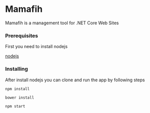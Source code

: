 # Mamafih

Mamafih is a management tool for .NET Core Web Sites

### Prerequisites

First you need to install nodejs

[nodejs](https://nodejs.org/en/)

### Installing

After install nodejs you can clone and run the app by following steps

```
npm install
```

```
bower install
```

```
npm start
```
